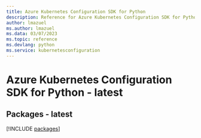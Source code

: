 ```yaml
---
title: Azure Kubernetes Configuration SDK for Python
description: Reference for Azure Kubernetes Configuration SDK for Python
author: lmazuel
ms.author: lmazuel
ms.data: 03/07/2023
ms.topic: reference
ms.devlang: python
ms.service: kubernetesconfiguration
---
```

# Azure Kubernetes Configuration SDK for Python - latest
## Packages - latest
[!INCLUDE [packages](kubernetes-configuration-index.md)]